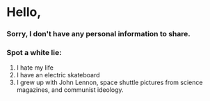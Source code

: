 # Hello,

### Sorry, I don't have any personal information to share.

### Spot a white lie:

1. I hate my life
2. I have an electric skateboard
3. I grew up with John Lennon, space shuttle pictures from science magazines, and communist ideology.

